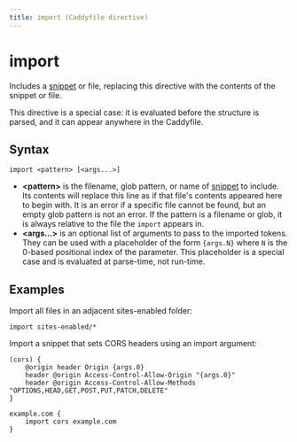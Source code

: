 ```yaml
---
title: import (Caddyfile directive)
---
```


# import

Includes a [snippet](/docs/caddyfile/concepts#snippets) or file, replacing this directive with the contents of the snippet or file.

This directive is a special case: it is evaluated before the structure is parsed, and it can appear anywhere in the Caddyfile.

## Syntax

```caddy-d
import <pattern> [<args...>]
```

- **&lt;pattern&gt;** is the filename, glob pattern, or name of [snippet](/docs/caddyfile/concepts#snippets) to include. Its contents will replace this line as if that file's contents appeared here to begin with. It is an error if a specific file cannot be found, but an empty glob pattern is not an error. If the pattern is a filename or glob, it is always relative to the file the `import` appears in.
- **&lt;args...&gt;** is an optional list of arguments to pass to the imported tokens. They can be used with a placeholder of the form `{args.N}` where `N` is the 0-based positional index of the parameter. This placeholder is a special case and is evaluated at parse-time, not run-time.


## Examples

Import all files in an adjacent sites-enabled folder:

```caddy-d
import sites-enabled/*
```

Import a snippet that sets CORS headers using an import argument:

```caddy
(cors) {
	@origin header Origin {args.0}
	header @origin Access-Control-Allow-Origin "{args.0}"
	header @origin Access-Control-Allow-Methods "OPTIONS,HEAD,GET,POST,PUT,PATCH,DELETE"
}

example.com {
	import cors example.com
}
```
